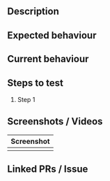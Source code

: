 <!-- Remove any sections deemed unnecessary for your issue -->

## Description

<!-- Briefly describe what this pull request is about -->

<!-- BUGS ONLY -->

## Expected behaviour

## Current behaviour

<!-- /BUGS ONLY -->

## Steps to test

1. Step 1

## Screenshots / Videos

| Screenshot                  |
| --------------------------- |
| <!-- Put the image here --> |

## Linked PRs / Issue

<!-- For linking issues to this PR (https://docs.github.com/en/issues/tracking-your-work-with-issues/linking-a-pull-request-to-an-issue) -->
